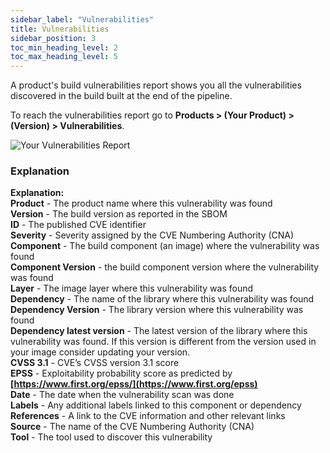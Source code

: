 ```yaml
---
sidebar_label: "Vulnerabilities"
title: Vulnerabilities
sidebar_position: 3
toc_min_heading_level: 2
toc_max_heading_level: 5
---
```


A product's build vulnerabilities report shows you all the vulnerabilities discovered in the build built at the end of the pipeline.

To reach the vulnerabilities report go to **Products > (Your Product) > (Version) > Vulnerabilities**.

<img src='../../img/start/vulnerabilities-start.jpg' alt='Your Vulnerabilities Report'/>

### Explanation

**Explanation:**  
**Product** - The product name where this vulnerability was found  
**Version** - The build version as reported in the SBOM  
**ID** - The published CVE identifier  
**Severity** - Severity assigned by the CVE Numbering Authority (CNA)  
**Component** - The build component (an image) where the vulnerability was found   
**Component Version** - the build component version where the vulnerability was found   
**Layer** - The image layer where this vulnerability was found  
**Dependency** - The name of the library where this vulnerability was found  
**Dependency Version** - The library version where this vulnerability was found  
**Dependency latest version** - The latest version of the library where this vulnerability was found. If this version is different from the version used in your image consider updating your version.  
**CVSS 3.1** - CVE’s CVSS version 3.1 score   
**EPSS** - Exploitability probability score as predicted by **[https://www.first.org/epss/](https://www.first.org/epss)**   
**Date** - The date when the vulnerability scan was done  
**Labels** - Any additional labels linked to this component or dependency  
**References** - A link to the CVE information and other relevant links  
**Source** - The name of the CVE Numbering Authority (CNA)  
**Tool** - The tool used to discover this vulnerability 


